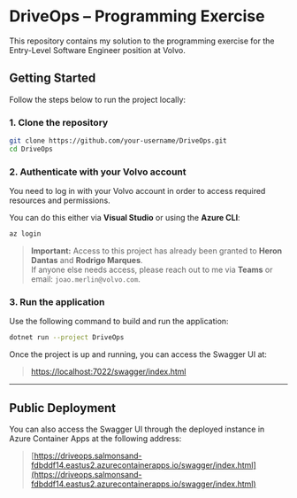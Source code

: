 # DriveOps – Programming Exercise

This repository contains my solution to the programming exercise for the Entry-Level Software Engineer position at Volvo.

## Getting Started

Follow the steps below to run the project locally:

### 1. Clone the repository

```bash
git clone https://github.com/your-username/DriveOps.git
cd DriveOps
```

### 2. Authenticate with your Volvo account

You need to log in with your Volvo account in order to access required resources and permissions.

You can do this either via **Visual Studio** or using the **Azure CLI**:

```bash
az login
```

> **Important:** Access to this project has already been granted to **Heron Dantas** and **Rodrigo Marques**.  
> If anyone else needs access, please reach out to me via **Teams** or email: `joao.merlin@volvo.com`.

### 3. Run the application

Use the following command to build and run the application:

```bash
dotnet run --project DriveOps
```

Once the project is up and running, you can access the Swagger UI at:

> [https://localhost:7022/swagger/index.html](https://localhost:7022/swagger/index.html)

---

## Public Deployment

You can also access the Swagger UI through the deployed instance in Azure Container Apps at the following address:

> [https://driveops.salmonsand-fdbddf14.eastus2.azurecontainerapps.io/swagger/index.html](https://driveops.salmonsand-fdbddf14.eastus2.azurecontainerapps.io/swagger/index.html)
